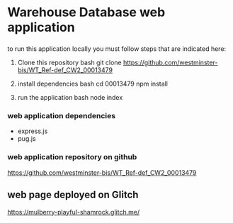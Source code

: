 # Warehouse Database web application

###


to run this application locally you must follow steps that are indicated here:

1. Clone this repository 
bash 
git clone https://github.com/westminster-bis/WT_Ref-def_CW2_00013479


2. install dependencies
bash
cd 00013479
npm install 


3. run the application 
 bash
 node index




### web application dependencies
- express.js
- pug.js


### web application repository on github
https://github.com/westminster-bis/WT_Ref-def_CW2_00013479


## web page deployed on Glitch
https://mulberry-playful-shamrock.glitch.me/

